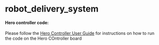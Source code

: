 # robot_delivery_system

#### Hero controller code:
Please follow the [Hero Controller User Guide](https://store.ctr-electronics.com/content/user-manual/HERO%20User's%20Guide.pdf) for instructions on how to run the code on the Hero COntroller board
